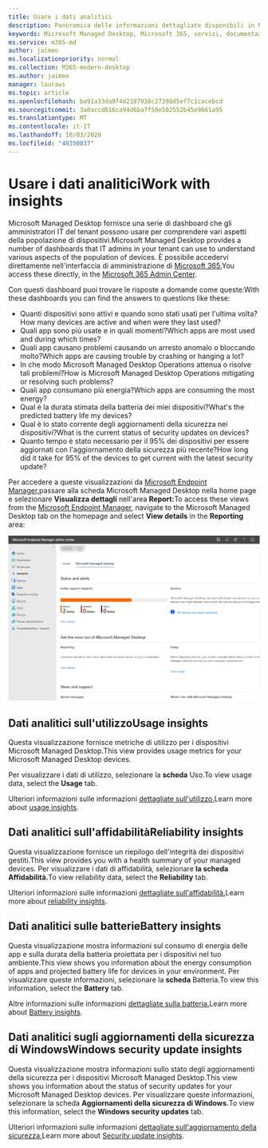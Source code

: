 ```yaml
---
title: Usare i dati analitici
description: Panoramica delle informazioni dettagliate disponibili in Microsoft Managed Desktop
keywords: Microsoft Managed Desktop, Microsoft 365, servizi, documentazione
ms.service: m365-md
author: jaimeo
ms.localizationpriority: normal
ms.collection: M365-modern-desktop
ms.author: jaimeo
manager: laurawi
ms.topic: article
ms.openlocfilehash: ba91a33da9f4d2187938c27398d5ef7c1cacebcd
ms.sourcegitcommit: 3a0accd616ca94d6ba7f50e502552b45e9661a95
ms.translationtype: MT
ms.contentlocale: it-IT
ms.lasthandoff: 10/03/2020
ms.locfileid: "48350837"
---
```

# <a name="work-with-insights"></a><span data-ttu-id="f400c-104">Usare i dati analitici</span><span class="sxs-lookup"><span data-stu-id="f400c-104">Work with insights</span></span>

<span data-ttu-id="f400c-105">Microsoft Managed Desktop fornisce una serie di dashboard che gli amministratori IT del tenant possono usare per comprendere vari aspetti della popolazione di dispositivi.</span><span class="sxs-lookup"><span data-stu-id="f400c-105">Microsoft Managed Desktop provides a number of dashboards that IT admins in your tenant can use to understand various aspects of the population of devices.</span></span> <span data-ttu-id="f400c-106">È possibile accedervi direttamente nell'interfaccia di amministrazione di [Microsoft 365.](https://admin.microsoft.com/adminportal/home?previewoff=false#/microsoftmanageddesktop)</span><span class="sxs-lookup"><span data-stu-id="f400c-106">You access these directly, in the [Microsoft 365 Admin Center](https://admin.microsoft.com/adminportal/home?previewoff=false#/microsoftmanageddesktop).</span></span>

<span data-ttu-id="f400c-107">Con questi dashboard puoi trovare le risposte a domande come queste:</span><span class="sxs-lookup"><span data-stu-id="f400c-107">With these dashboards you can find the answers to questions like these:</span></span>

- <span data-ttu-id="f400c-108">Quanti dispositivi sono attivi e quando sono stati usati per l'ultima volta?</span><span class="sxs-lookup"><span data-stu-id="f400c-108">How many devices are active and when were they last used?</span></span>
- <span data-ttu-id="f400c-109">Quali app sono più usate e in quali momenti?</span><span class="sxs-lookup"><span data-stu-id="f400c-109">Which apps are most used and during which times?</span></span>
- <span data-ttu-id="f400c-110">Quali app causano problemi causando un arresto anomalo o bloccando molto?</span><span class="sxs-lookup"><span data-stu-id="f400c-110">Which apps are causing trouble by crashing or hanging a lot?</span></span>
- <span data-ttu-id="f400c-111">In che modo Microsoft Managed Desktop Operations attenua o risolve tali problemi?</span><span class="sxs-lookup"><span data-stu-id="f400c-111">How is Microsoft Managed Desktop Operations mitigating or resolving such problems?</span></span>
- <span data-ttu-id="f400c-112">Quali app consumano più energia?</span><span class="sxs-lookup"><span data-stu-id="f400c-112">Which apps are consuming the most energy?</span></span>
- <span data-ttu-id="f400c-113">Qual è la durata stimata della batteria dei miei dispositivi?</span><span class="sxs-lookup"><span data-stu-id="f400c-113">What's the predicted battery life my devices?</span></span>
- <span data-ttu-id="f400c-114">Qual è lo stato corrente degli aggiornamenti della sicurezza nei dispositivi?</span><span class="sxs-lookup"><span data-stu-id="f400c-114">What is the current status of security updates on devices?</span></span>
- <span data-ttu-id="f400c-115">Quanto tempo è stato necessario per il 95% dei dispositivi per essere aggiornati con l'aggiornamento della sicurezza più recente?</span><span class="sxs-lookup"><span data-stu-id="f400c-115">How long did it take for 95% of the devices to get current with the latest security update?</span></span>


<span data-ttu-id="f400c-116">Per accedere a queste visualizzazioni da [Microsoft Endpoint Manager,](https://endpoint.microsoft.com/)passare alla scheda Microsoft Managed Desktop nella home page e selezionare **Visualizza dettagli** nell'area **Report:**</span><span class="sxs-lookup"><span data-stu-id="f400c-116">To access these views from the [Microsoft Endpoint Manager](https://endpoint.microsoft.com/), navigate to the Microsoft Managed Desktop tab on the homepage and select **View details** in the **Reporting** area:</span></span>


![Pagina principale dell'interfaccia di amministrazione con l'area Report in basso a sinistra e il collegamento Visualizza dettagli](../../media/insights-main.png)


## <a name="usage-insights"></a><span data-ttu-id="f400c-118">Dati analitici sull'utilizzo</span><span class="sxs-lookup"><span data-stu-id="f400c-118">Usage insights</span></span>
<span data-ttu-id="f400c-119">Questa visualizzazione fornisce metriche di utilizzo per i dispositivi Microsoft Managed Desktop.</span><span class="sxs-lookup"><span data-stu-id="f400c-119">This view provides usage metrics for your Microsoft Managed Desktop devices.</span></span> 

<span data-ttu-id="f400c-120">Per visualizzare i dati di utilizzo, selezionare la **scheda** Uso.</span><span class="sxs-lookup"><span data-stu-id="f400c-120">To view usage data, select the **Usage** tab.</span></span>

<span data-ttu-id="f400c-121">Ulteriori informazioni sulle informazioni [dettagliate sull'utilizzo.](usage-insights.md)</span><span class="sxs-lookup"><span data-stu-id="f400c-121">Learn more about [usage insights](usage-insights.md).</span></span>

## <a name="reliability-insights"></a><span data-ttu-id="f400c-122">Dati analitici sull'affidabilità</span><span class="sxs-lookup"><span data-stu-id="f400c-122">Reliability insights</span></span>
<span data-ttu-id="f400c-123">Questa visualizzazione fornisce un riepilogo dell'integrità dei dispositivi gestiti.</span><span class="sxs-lookup"><span data-stu-id="f400c-123">This view provides you with a health summary of your managed devices.</span></span> <span data-ttu-id="f400c-124">Per visualizzare i dati di affidabilità, selezionare **la scheda Affidabilità.**</span><span class="sxs-lookup"><span data-stu-id="f400c-124">To view reliability data, select the **Reliability** tab.</span></span>

<span data-ttu-id="f400c-125">Ulteriori informazioni sulle informazioni [dettagliate sull'affidabilità.](reliability-insights.md)</span><span class="sxs-lookup"><span data-stu-id="f400c-125">Learn more about [reliability insights](reliability-insights.md).</span></span>

## <a name="battery-insights"></a><span data-ttu-id="f400c-126">Dati analitici sulle batterie</span><span class="sxs-lookup"><span data-stu-id="f400c-126">Battery insights</span></span>
<span data-ttu-id="f400c-127">Questa visualizzazione mostra informazioni sul consumo di energia delle app e sulla durata della batteria proiettata per i dispositivi nel tuo ambiente.</span><span class="sxs-lookup"><span data-stu-id="f400c-127">This view shows you information about the energy consumption of apps and projected battery life for devices in your environment.</span></span> <span data-ttu-id="f400c-128">Per visualizzare queste informazioni, selezionare la **scheda** Batteria.</span><span class="sxs-lookup"><span data-stu-id="f400c-128">To view this information, select the **Battery** tab.</span></span>

<span data-ttu-id="f400c-129">Altre informazioni sulle informazioni [dettagliate sulla batteria.](battery-insights.md)</span><span class="sxs-lookup"><span data-stu-id="f400c-129">Learn more about [Battery insights](battery-insights.md).</span></span>

## <a name="windows-security-update-insights"></a><span data-ttu-id="f400c-130">Dati analitici sugli aggiornamenti della sicurezza di Windows</span><span class="sxs-lookup"><span data-stu-id="f400c-130">Windows security update insights</span></span>
<span data-ttu-id="f400c-131">Questa visualizzazione mostra informazioni sullo stato degli aggiornamenti della sicurezza per i dispositivi Microsoft Managed Desktop.</span><span class="sxs-lookup"><span data-stu-id="f400c-131">This view shows you information about the status of security updates for your Microsoft Managed Desktop devices.</span></span> <span data-ttu-id="f400c-132">Per visualizzare queste informazioni, selezionare la scheda **Aggiornamenti della sicurezza di Windows.**</span><span class="sxs-lookup"><span data-stu-id="f400c-132">To view this information, select the **Windows security updates** tab.</span></span>

<span data-ttu-id="f400c-133">Ulteriori informazioni sulle informazioni [dettagliate sull'aggiornamento della sicurezza.](security-update-insights.md)</span><span class="sxs-lookup"><span data-stu-id="f400c-133">Learn more about [Security update insights](security-update-insights.md).</span></span>
